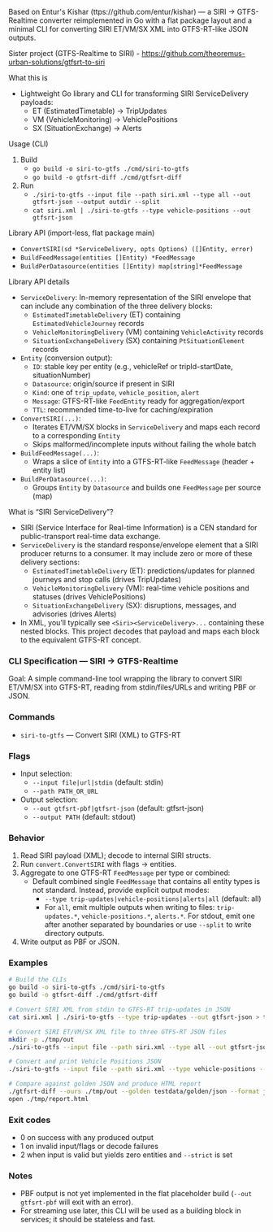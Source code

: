 Based on Entur's Kishar (ttps://github.com/entur/kishar) — a SIRI → GTFS-Realtime converter reimplemented in Go with a flat package layout and a minimal CLI for converting SIRI ET/VM/SX XML into GTFS-RT-like JSON outputs.

Sister project (GTFS-Realtime to SIRI) - https://github.com/theoremus-urban-solutions/gtfsrt-to-siri

What this is
- Lightweight Go library and CLI for transforming SIRI ServiceDelivery payloads:
  - ET (EstimatedTimetable) → TripUpdates
  - VM (VehicleMonitoring) → VehiclePositions
  - SX (SituationExchange) → Alerts

Usage (CLI)
1) Build
   - `go build -o siri-to-gtfs ./cmd/siri-to-gtfs`
   - `go build -o gtfsrt-diff ./cmd/gtfsrt-diff`
2) Run
   - `./siri-to-gtfs --input file --path siri.xml --type all --out gtfsrt-json --output outdir --split`
   - `cat siri.xml | ./siri-to-gtfs --type vehicle-positions --out gtfsrt-json`

Library API (import-less, flat package main)
- `ConvertSIRI(sd *ServiceDelivery, opts Options) ([]Entity, error)`
- `BuildFeedMessage(entities []Entity) *FeedMessage`
- `BuildPerDatasource(entities []Entity) map[string]*FeedMessage`

Library API details
- `ServiceDelivery`: In-memory representation of the SIRI envelope that can include any combination of the three delivery blocks:
  - `EstimatedTimetableDelivery` (ET) containing `EstimatedVehicleJourney` records
  - `VehicleMonitoringDelivery` (VM) containing `VehicleActivity` records
  - `SituationExchangeDelivery` (SX) containing `PtSituationElement` records
- `Entity` (conversion output):
  - `ID`: stable key per entity (e.g., vehicleRef or tripId-startDate, situationNumber)
  - `Datasource`: origin/source if present in SIRI
  - `Kind`: one of `trip_update`, `vehicle_position`, `alert`
  - `Message`: GTFS-RT-like `FeedEntity` ready for aggregation/export
  - `TTL`: recommended time-to-live for caching/expiration
- `ConvertSIRI(...)`:
  - Iterates ET/VM/SX blocks in `ServiceDelivery` and maps each record to a corresponding `Entity`
  - Skips malformed/incomplete inputs without failing the whole batch
- `BuildFeedMessage(...)`:
  - Wraps a slice of `Entity` into a GTFS-RT-like `FeedMessage` (header + entity list)
- `BuildPerDatasource(...)`:
  - Groups `Entity` by `Datasource` and builds one `FeedMessage` per source (map)

What is “SIRI ServiceDelivery”?
- SIRI (Service Interface for Real-time Information) is a CEN standard for public-transport real-time data exchange.
- `ServiceDelivery` is the standard response/envelope element that a SIRI producer returns to a consumer. It may include zero or more of these delivery sections:
  - `EstimatedTimetableDelivery` (ET): predictions/updates for planned journeys and stop calls (drives TripUpdates)
  - `VehicleMonitoringDelivery` (VM): real-time vehicle positions and statuses (drives VehiclePositions)
  - `SituationExchangeDelivery` (SX): disruptions, messages, and advisories (drives Alerts)
- In XML, you’ll typically see `<Siri><ServiceDelivery>...` containing these nested blocks. This project decodes that payload and maps each block to the equivalent GTFS-RT concept.

### CLI Specification — SIRI → GTFS-Realtime

Goal: A simple command-line tool wrapping the library to convert SIRI ET/VM/SX into GTFS-RT, reading from stdin/files/URLs and writing PBF or JSON.

### Commands
- `siri-to-gtfs` — Convert SIRI (XML) to GTFS-RT

### Flags
- Input selection:
  - `--input file|url|stdin` (default: stdin)
  - `--path PATH_OR_URL`
- Output selection:
  - `--out gtfsrt-pbf|gtfsrt-json` (default: gtfsrt-json)
  - `--output PATH` (default: stdout)

### Behavior
1) Read SIRI payload (XML); decode to internal SIRI structs.
2) Run `convert.ConvertSIRI` with flags → entities.
3) Aggregate to one GTFS-RT `FeedMessage` per type or combined:
   - Default combined single `FeedMessage` that contains all entity types is not standard. Instead, provide explicit output modes:
     - `--type trip-updates|vehicle-positions|alerts|all` (default: all)
     - For `all`, emit multiple outputs when writing to files: `trip-updates.*`, `vehicle-positions.*`, `alerts.*`. For stdout, emit one after another separated by boundaries or use `--split` to write directory outputs.
4) Write output as PBF or JSON.

### Examples
```bash
# Build the CLIs
go build -o siri-to-gtfs ./cmd/siri-to-gtfs
go build -o gtfsrt-diff ./cmd/gtfsrt-diff

# Convert SIRI XML from stdin to GTFS-RT trip-updates in JSON
cat siri.xml | ./siri-to-gtfs --type trip-updates --out gtfsrt-json > trip-updates.json

# Convert SIRI ET/VM/SX XML file to three GTFS-RT JSON files
mkdir -p ./tmp/out
./siri-to-gtfs --input file --path siri.xml --type all --out gtfsrt-json --output ./tmp/out --split

# Convert and print Vehicle Positions JSON
./siri-to-gtfs --input file --path siri.xml --type vehicle-positions --out gtfsrt-json | jq

# Compare against golden JSON and produce HTML report
./gtfsrt-diff --ours ./tmp/out --golden testdata/golden/json --format json --html ./tmp/report.html
open ./tmp/report.html
```

### Exit codes
- 0 on success with any produced output
- 1 on invalid input/flags or decode failures
- 2 when input is valid but yields zero entities and `--strict` is set

### Notes
- PBF output is not yet implemented in the flat placeholder build (`--out gtfsrt-pbf` will exit with an error).
- For streaming use later, this CLI will be used as a building block in services; it should be stateless and fast.






